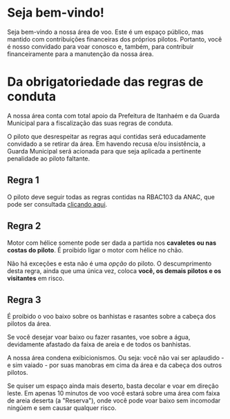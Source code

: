 # Seja bem-vindo!

Seja bem-vindo a nossa área de voo. Este é um espaço público, mas mantido com contribuições financeiras dos próprios pilotos. Portanto, você é nosso convidado para voar conosco e, também, para contribuir financeiramente para a manutenção da nossa área.

# Da obrigatoriedade das regras de conduta

A nossa área conta com total apoio da Prefeitura de Itanhaém e da Guarda Municipal para a fiscalização das suas regras de conduta.

O piloto que desrespeitar as regras aqui contidas será educadamente convidado a se retirar da área. Em havendo recusa e/ou insistência, a Guarda Municipal será acionada para que seja aplicada a pertinente penalidade ao piloto faltante. 

## Regra 1

O piloto deve seguir todas as regras contidas na RBAC103 da ANAC, que pode ser consultada [clicando aqui](https://www.anac.gov.br/assuntos/legislacao/legislacao-1/rbha-e-rbac/rbac/rbac-103/@@display-file/arquivo_norma/RBAC103_EMD00%20-%20Retificado.pdf).

## Regra 2

Motor com hélice somente pode ser dada a partida nos **cavaletes ou nas costas do piloto**. É proibido ligar o motor com hélice no chão. 

Não há exceções e esta não é uma _opção_ do piloto. O descumprimento desta regra, ainda que uma única vez, coloca **você, os demais pilotos e os visitantes** em risco.

## Regra 3

É proibido o voo baixo sobre os banhistas e rasantes sobre a cabeça dos pilotos da área. 

Se você desejar voar baixo ou fazer rasantes, voe sobre a água, devidamente afastado da faixa de areia e de todos os banhistas.

A nossa área condena exibicionismos. Ou seja: você não vai ser aplaudido - e sim vaiado - por suas manobras em cima da área e da cabeça dos outros pilotos.

Se quiser um espaço ainda mais deserto, basta decolar e voar em direção leste. Em apenas 10 minutos de voo você estará sobre uma área com faixa de areia deserta (a "Reserva"), onde você pode voar baixo sem incomodar ningúem e sem causar qualquer risco. 


